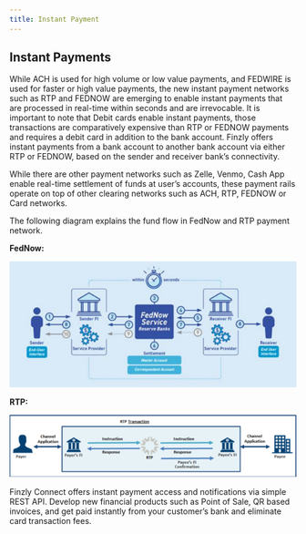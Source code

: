 ```yaml
---
title: Instant Payment
---
```



## **Instant Payments**

While ACH is used for high volume or low value payments, and FEDWIRE is used for faster or high value payments, the new instant payment networks such as RTP and FEDNOW are emerging to enable instant payments that are processed in real-time within seconds and are irrevocable. It is important to note that Debit cards enable instant payments, those transactions are comparatively expensive than RTP or FEDNOW payments and requires a debit card in addition to the bank account. Finzly offers instant payments from a bank account to another bank account via either RTP or FEDNOW, based on the sender and receiver bank’s connectivity. 

While there are other payment networks such as Zelle, Venmo, Cash App enable real-time settlement of funds at user’s accounts, these payment rails operate on top of other clearing networks such as ACH, RTP, FEDNOW or Card networks. 

The following diagram explains the fund flow in FedNow and RTP payment network.

**FedNow:** 

![image info](./images/service.png)

**RTP:**

![image info](./images/transaction.png)

Finzly Connect offers instant payment access and notifications via simple REST API. Develop new financial products such as Point of Sale, QR based invoices, and get paid instantly from your customer’s bank and eliminate card transaction fees.
